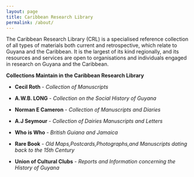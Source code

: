 ```yaml
---
layout: page
title: Caribbean Research Library
permalink: /about/
---
```


The Caribbean Research Library (CRL) is a specialised reference collection of all types of materials both current and retrospective, which relate to Guyana and the Caribbean. It is the largest of its kind regionally, and its resources and services are open to organisations and individuals engaged in research on Guyana and the Caribbean.


**Collections Maintain in the Caribbean Research Library**

* **Cecil Roth** - *Collection of Manuscripts*  

* **A.W.B. LONG** - *Collection on the Social History of Guyana*

* **Norman E Cameron** - *Collection of Manuscripts and Diaries*

* **A.J Seymour** - *Collection of Dairies Manuscripts and Letters*

* **Who is Who** - *British Guiana and Jamaica*
  
* **Rare Book** - *Old Maps,Postcards,Photographs,and Manuscripts dating back to the 15th Century*

* **Union of Cultural Clubs** - *Reports and Information concerning the History of Guyana*






